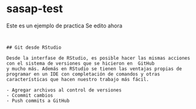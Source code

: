 # sasap-test
Este es un ejemplo de practica
Se edito ahora

<pre><code>

## Git desde RStudio

Desde la interfase de RStudio, es posible hacer las mismas acciones con el sistema de versiones que se hicieron en  GitHub
y mucho más. Además en RStudio se tienen las ventajas propias de programar en un IDE con completación de comandos y otras
características que hacen nuestro trabajo más fácil.

- Agregar archivos al control de versiones
- Ccommit cambios
- Push commits a GitHub

</code></pre>
